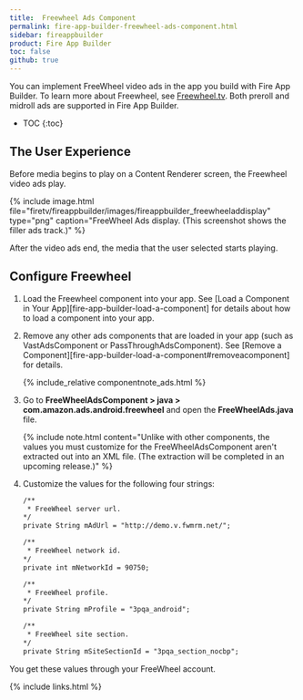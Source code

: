 ```yaml
---
title:  Freewheel Ads Component
permalink: fire-app-builder-freewheel-ads-component.html
sidebar: fireappbuilder
product: Fire App Builder
toc: false
github: true
---
```


You can implement FreeWheel video ads in the app you build with Fire App Builder. To learn more about Freewheel, see [Freewheel.tv](http://freewheel.tv/). Both preroll and midroll ads are supported in Fire App Builder.

* TOC
{:toc}

## The User Experience

Before media begins to play on a Content Renderer screen, the Freewheel video ads play.

{% include image.html file="firetv/fireappbuilder/images/fireappbuilder_freewheeladdisplay" type="png" caption="FreeWheel Ads display. (This screenshot shows the filler ads track.)" %}

After the video ads end, the media that the user selected starts playing.

## Configure Freewheel

1.  Load the Freewheel component into your app. See [Load a Component in Your App][fire-app-builder-load-a-component] for details about how to load a component into your app.

2.  Remove any other ads components that are loaded in your app (such as VastAdsComponent or PassThroughAdsComponent). See [Remove a Component][fire-app-builder-load-a-component#removeacomponent] for details.    
    
    {% include_relative componentnote_ads.html %}
    
2.  Go to **FreeWheelAdsComponent > java > com.amazon.ads.android.freewheel** and open the **FreeWheelAds.java** file.

    {% include note.html content="Unlike with other components, the values you must customize for the FreeWheelAdsComponent aren't extracted out into an XML file. (The extraction will be completed in an upcoming release.)" %}

3.  Customize the values for the following four strings:

    ```xml
    /**
     * FreeWheel server url.
    */
    private String mAdUrl = "http://demo.v.fwmrm.net/";

    /**
     * FreeWheel network id.
    */
    private int mNetworkId = 90750;

    /**
     * FreeWheel profile.
    */
    private String mProfile = "3pqa_android";

    /**
     * FreeWheel site section.
    */
    private String mSiteSectionId = "3pqa_section_nocbp";
    ```

   You get these values through your FreeWheel account.

{% include links.html %}
